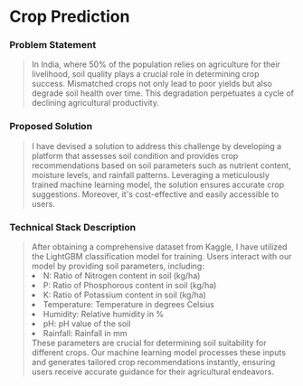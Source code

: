 <h1 class="major">Crop Prediction</h1>
                  									<h3>Problem Statement</h3>
									<blockquote>In India, where 50% of the population relies on agriculture for their livelihood, soil quality plays a crucial role in determining crop success. Mismatched crops not only lead to poor yields but also degrade soil health over time. This degradation perpetuates a cycle of declining agricultural productivity.</blockquote>
																		<h3>Proposed Solution</h3>
									<blockquote>I have devised a solution to address this challenge by developing a platform that assesses soil condition and provides crop recommendations based on soil parameters such as nutrient content, moisture levels, and rainfall patterns. Leveraging a meticulously trained machine learning model, the solution ensures accurate crop suggestions. Moreover, it's cost-effective and easily accessible to users. </blockquote>
									<h3>Technical Stack Description</h3>
									<blockquote>After obtaining a comprehensive dataset from Kaggle, I have utilized the LightGBM classification model for training. Users interact with our model by providing soil parameters, including:
<br>
<li>N: Ratio of Nitrogen content in soil (kg/ha)</li>
<li>P: Ratio of Phosphorous content in soil (kg/ha)</li>
<li>K: Ratio of Potassium content in soil (kg/ha)</li>
<li>Temperature: Temperature in degrees Celsius</li>
<li>Humidity: Relative humidity in %</li>
<li>pH: pH value of the soil</li>
<li>Rainfall: Rainfall in mm</li>
These parameters are crucial for determining soil suitability for different crops. Our machine learning model processes these inputs and generates tailored crop recommendations instantly, ensuring users receive accurate guidance for their agricultural endeavors.</blockquote>
 
